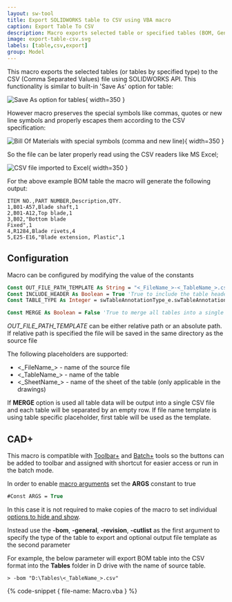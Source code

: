 ```yaml
---
layout: sw-tool
title: Export SOLIDWORKS table to CSV using VBA macro
caption: Export Table To CSV
description: Macro exports selected table or specified tables (BOM, General Table, Revision etc.) into CSV format allowing to export with or without header preserving the special symbols like comma (,) and new line symbol using VBA macro
image: export-table-csv.svg
labels: [table,csv,export]
group: Model
---
```

This macro exports the selected tables (or tables by specified type) to the CSV (Comma Separated Values) file using SOLIDWORKS API. This functionality is similar to built-in 'Save As' option for table:

![Save As option for tables](bom-save-as.png){ width=350 }

However macro preserves the special symbols like commas, quotes or new line symbols and properly escapes them according to the CSV specification:

![Bill Of Materials with special symbols (comma and new line)](bom-table.png){ width=350 }

So the file can be later properly read using the CSV readers like MS Excel;

![CSV file imported to Excel](bom-table-csv-excel.png){ width=350 }

For the above example BOM table the macro will generate the following output:

~~~ csv
ITEM NO.,PART NUMBER,Description,QTY.
1,B01-A57,Blade shaft,1
2,B01-A12,Top blade,1
3,B02,"Bottom blade
Fixed",1
4,R1284,Blade rivets,4
5,E25-E16,"Blade extension, Plastic",1
~~~

## Configuration

Macro can be configured by modifying the value of the constants

~~~ vb
Const OUT_FILE_PATH_TEMPLATE As String = "<_FileName_>-<_TableName_>.csv" 'empty string to save in the model's folder
Const INCLUDE_HEADER As Boolean = True 'True to include the table header, False to only include data
Const TABLE_TYPE As Integer = swTableAnnotationType_e.swTableAnnotation_BillOfMaterials  '-1 to use selected table or table type as defined in swTableAnnotationType_e (e.g. swTableAnnotationType_e.swTableAnnotation_BillOfMaterials to export all BOM tables)

Const MERGE As Boolean = False 'True to merge all tables into a single file
~~~

*OUT_FILE_PATH_TEMPLATE* can be either relative path or an absolute path. If relative path is specified the file will be saved in the same directory as the source file

The following placeholders are supported:

* <\_FileName\_> - name of the source file
* <\_TableName\_> - name of the table
* <\_SheetName\_> - name of the sheet of the table (only applicable in the drawings)

If **MERGE** option is used all table data will be output into a single CSV file and each table will be separated by an empty row. If file name template is using table specific placeholder, first table will be used as the template.

## CAD+

This macro is compatible with [Toolbar+](https://cadplus.xarial.com/toolbar/) and [Batch+](https://cadplus.xarial.com/batch/) tools so the buttons can be added to toolbar and assigned with shortcut for easier access or run in the batch mode.

In order to enable [macro arguments](https://cadplus.xarial.com/toolbar/configuration/arguments/) set the **ARGS** constant to true

~~~ vb
#Const ARGS = True
~~~

In this case it is not required to make copies of the macro to set individual [options to hide and show](#configuration).

Instead use the **-bom**, **-general**, **-revision**, **-cutlist** as the first argument to specify the type of the table to export and optional output file template as the second parameter

For example, the below parameter will export BOM table into the CSV format into the **Tables** folder in D drive with the name of source table.

~~~
> -bom "D:\Tables\<_TableName_>.csv"
~~~

{% code-snippet { file-name: Macro.vba } %}
